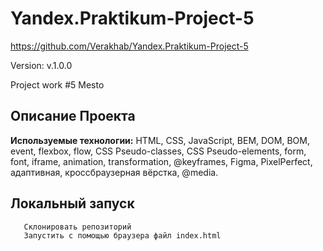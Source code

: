 # Yandex.Praktikum-Project-5

https://github.com/Verakhab/Yandex.Praktikum-Project-5

Version: v.1.0.0

Project work #5
Mesto




## Описание Проекта
__Используемые технологии:__ HTML, CSS, JavaScript, BEM, DOM, BOM, event, flexbox, flow, CSS Pseudo-classes,
CSS Pseudo-elements, form, font, iframe, animation, transformation, @keyframes,
Figma, PixelPerfect, адаптивная, кроссбраузерная вёрстка, @media.

## Локальный запуск
  ```
     Склонировать репозиторий
     Запустить с помощью браузера файл index.html
  ```
